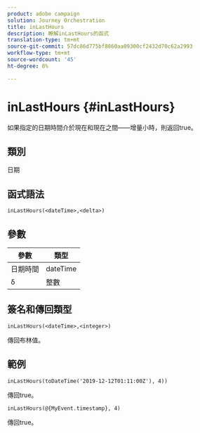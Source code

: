 ```yaml
---
product: adobe campaign
solution: Journey Orchestration
title: inLastHours
description: 瞭解inLastHours的函式
translation-type: tm+mt
source-git-commit: 57dc86d775bf8860aa09300cf2432d70c62a2993
workflow-type: tm+mt
source-wordcount: '45'
ht-degree: 8%

---
```



# inLastHours {#inLastHours}

如果指定的日期時間介於現在和現在之間——增量小時，則返回true。

## 類別

日期

## 函式語法

`inLastHours(<dateTime>,<delta>)`

## 參數

| 參數 | 類型 |
|-----------|------------------|
| 日期時間 | dateTime |
| δ | 整數 |

## 簽名和傳回類型

`inLastHours(<dateTime>,<integer>)`

傳回布林值。

## 範例

`inLastHours(toDateTime('2019-12-12T01:11:00Z'), 4))`

傳回true。

`inLastHours(@{MyEvent.timestamp}, 4)`

傳回true。
